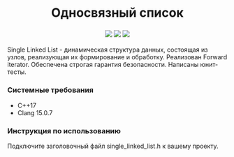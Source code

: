 <h1 align="center">Односвязный список</h1>
<h3 align="center"><img src="https://img.shields.io/badge/c++-%2300599C.svg?style=for-the-badge&logo=c%2B%2B&logoColor=white"> <img src="https://img.shields.io/badge/Visual%20Studio-5C2D91.svg?style=for-the-badge&logo=visual-studio&logoColor=white"> <img src="https://img.shields.io/badge/git-%23F05033.svg?style=for-the-badge&logo=git&logoColor=white"></h3>
Single Linked List - динамическая структура данных, состоящая из узлов, реализующая их формирование и обработку. Реализован Forward iterator. Обеспечена строгая гарантия безопасности. Написаны юнит-тесты.
<h3>Системные требования</h3>
<ul>
  <li>C++17</li>
  <li>Clang 15.0.7</li>
</ul>
<h3>Инструкция по использованию</h3>
Подключите заголовочный файл single_linked_list.h к вашему проекту.
